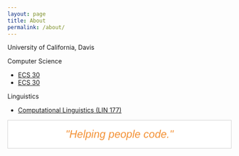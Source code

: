 ```yaml
---
layout: page
title: About
permalink: /about/
---
```


University of California, Davis

Computer Science

* [ECS 30]()
* [ECS 30]()

Linguistics

* [Computational Linguistics (LIN 177)](http://catalog.ucdavis.edu/programs/LIN/LINcourses.html)


<div style="text-align: center;border:1px solid
lightgrey;background-color:white">
<br>
<p style="margin:0;color:#F39237;font-family:'Varela Round',
sans-serif;font-size:1.5rem"><em>"Helping people code."</em></p>
<br>
</div>

